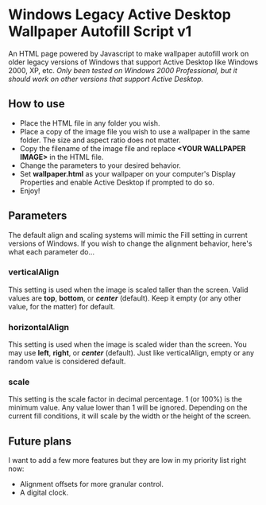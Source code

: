 # Windows Legacy Active Desktop Wallpaper Autofill Script v1
An HTML page powered by Javascript to make wallpaper autofill work on older legacy versions of Windows that support Active Desktop like Windows 2000, XP, etc.
*Only been tested on Windows 2000 Professional, but it should work on other versions that support Active Desktop.*

## How to use
- Place the HTML file in any folder you wish.
- Place a copy of the image file you wish to use a wallpaper in the same folder. The size and aspect ratio does not matter.
- Copy the filename of the image file and replace **\<YOUR WALLPAPER IMAGE\>** in the HTML file.
- Change the parameters to your desired behavior.
- Set **wallpaper.html** as your wallpaper on your computer's Display Properties and enable Active Desktop if prompted to do so.
- Enjoy!

## Parameters
The default align and scaling systems will mimic the Fill setting in current versions of Windows. If you wish to change the alignment behavior, here's what each parameter do...

### verticalAlign
This setting is used when the image is scaled taller than the screen. Valid values are **top**, **bottom**, or **_center_** (default). Keep it empty (or any other value, for the matter) for default.

### horizontalAlign
This setting is used when the image is scaled wider than the screen. You may use **left**, **right**, or **_center_** (default). Just like verticalAlign, empty or any random value is considered default.

### scale
This setting is the scale factor in decimal percentage. 1 (or 100%) is the minimum value. Any value lower than 1 will be ignored. Depending on the current fill conditions, it will scale by the width or the height of the screen.

## Future plans
I want to add a few more features but they are low in my priority list right now:
- Alignment offsets for more granular control.
- A digital clock.

